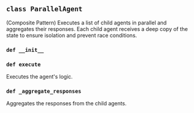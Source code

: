 ## `class ParallelAgent`

(Composite Pattern)
Executes a list of child agents in parallel and aggregates their responses.
Each child agent receives a deep copy of the state to ensure isolation
and prevent race conditions.

### `def __init__`

### `def execute`

Executes the agent's logic.

### `def _aggregate_responses`

Aggregates the responses from the child agents.

